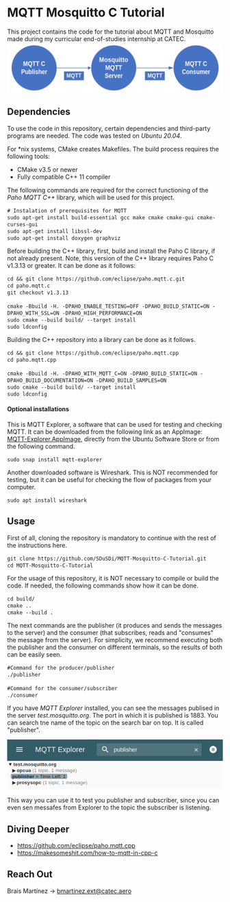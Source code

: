 # MQTT Mosquitto C Tutorial

This project contains the code for the tutorial about MQTT and Mosquitto made during my curricular end-of-studies internship at CATEC.
![image](assets/mqtt.png)

<!-- 
This, according to Creative Commons, is a photo of Mosquitto. Do whatever you want with it.
![image](assets/mosquitto.jpg)
-->

## Dependencies

To use the code in this repository, certain dependencies and third-party programs are needed. The code was tested on <em>Ubuntu 20.04</em>.

For *nix systems, CMake creates Makefiles. The build process requires the following tools:
- CMake v3.5 or newer
- Fully compatible C++ 11 compiler

The following commands are required for the correct functioning of the <em>Paho MQTT C++</em> library, which will be used for this project. 
```
# Instalation of prerequisites for MQTT
sudo apt-get install build-essential gcc make cmake cmake-gui cmake-curses-gui
sudo apt-get install libssl-dev
sudo apt-get install doxygen graphviz
```

Before building the C++ library, first, build and install the Paho C library, if not already present. Note, this version of the C++ library requires Paho C v1.3.13 or greater. It can be done as it follows:
```
cd && git clone https://github.com/eclipse/paho.mqtt.c.git
cd paho.mqtt.c
git checkout v1.3.13

cmake -Bbuild -H. -DPAHO_ENABLE_TESTING=OFF -DPAHO_BUILD_STATIC=ON -DPAHO_WITH_SSL=ON -DPAHO_HIGH_PERFORMANCE=ON
sudo cmake --build build/ --target install
sudo ldconfig
```

Building the C++ repository into a library can be done as it follows. 
```
cd && git clone https://github.com/eclipse/paho.mqtt.cpp
cd paho.mqtt.cpp

cmake -Bbuild -H. -DPAHO_WITH_MQTT_C=ON -DPAHO_BUILD_STATIC=ON -DPAHO_BUILD_DOCUMENTATION=ON -DPAHO_BUILD_SAMPLES=ON
sudo cmake --build build/ --target install
sudo ldconfig
```

#### Optional installations

This is MQTT Explorer, a software that can be used for testing and checking MQTT. It can be downloaded from the following link as an AppImage: <a href="https://github.com/thomasnordquist/MQTT-Explorer/releases/download/0.0.0-0.4.0-beta1/MQTT-Explorer-0.4.0-beta1.AppImage" target="_blank" rel="noreferrer">MQTT-Explorer.AppImage</a>, directly from the Ubuntu Software Store or from the following command.
```
sudo snap install mqtt-explorer
```
Another downloaded software is Wireshark. This is NOT recommended for testing, but it can be useful for checking the flow of packages from your computer.
```
sudo apt install wireshark
```

## Usage

First of all, cloning the repository is mandatory to continue with the rest of the instructions here.
```
git clone https://github.com/SDuSDi/MQTT-Mosquitto-C-Tutorial.git
cd MQTT-Mosquitto-C-Tutorial
```
For the usage of this repository, it is NOT necessary to compile or build the code. If needed, the following commands show how it can be done.
```
cd build/
cmake ..
cmake --build .
```
The next commands are the publisher (it produces and sends the messages to the server) and the consumer (that subscribes, reads and "consumes" the message from the server). For simplicity, we recommend executing both the publisher and the consumer on different terminals, so the results of both can be easily seen.
```
#Command for the producer/publisher
./publisher

#Command for the consumer/subscriber
./consumer
```
If you have <em>MQTT Explorer</em> installed, you can see the messages publised in the server <em>test.mosquitto.org</em>. The port in which it is published is 1883. You can search tne name of the topic on the search bar on top. It is called "publisher".

![image](assets/pub.png)

This way you can use it to test you publisher and subscriber, since you can even sen messafes from Explorer to the topic the subscriber is listening.

## Diving Deeper

- https://github.com/eclipse/paho.mqtt.cpp
- https://makesomeshit.com/how-to-mqtt-in-cpp-c

## Reach Out

Brais Martínez -> bmartinez.ext@catec.aero 

<!--
This is an html comment 

Plans that I dont want showing up:

- This
- That

-->